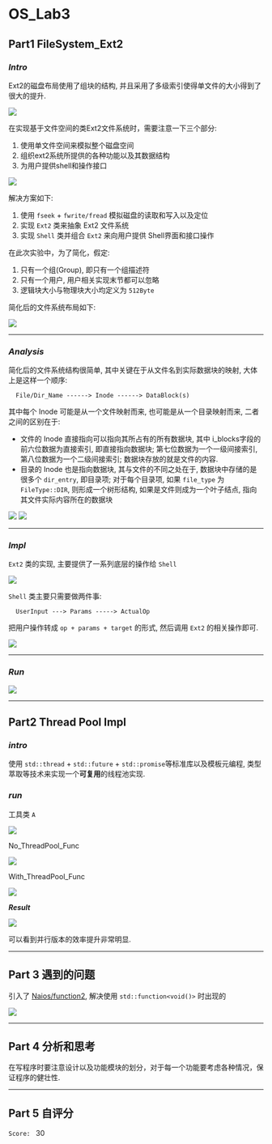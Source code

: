 # OS_Lab3

## Part1 FileSystem_Ext2

### ***Intro***

Ext2的磁盘布局使用了组块的结构, 并且采用了多级索引使得单文件的大小得到了很大的提升.

<img src="./images/fs/ext2.png">

在实现基于文件空间的类Ext2文件系统时，需要注意一下三个部分:

1. 使用单文件空间来模拟整个磁盘空间
2. 组织ext2系统所提供的各种功能以及其数据结构
3. 为用户提供shell和操作接口

<img src="./images/fs/str.png">

<br/>

解决方案如下:

1. 使用 `fseek` + `fwrite/fread` 模拟磁盘的读取和写入以及定位
2. 实现 `Ext2` 类来抽象 Ext2 文件系统
3. 实现 `Shell` 类并组合 `Ext2` 来向用户提供 Shell界面和接口操作

在此次实验中，为了简化，假定:

1. 只有一个组(Group), 即只有一个组描述符
2. 只有一个用户, 用户相关实现末节都可以忽略
3. 逻辑块大小与物理块大小均定义为 `512Byte`

简化后的文件系统布局如下:

<img src="./images/fs/loc.png">

<br/>

---

### ***Analysis***

简化后的文件系统结构很简单, 其中关键在于从文件名到实际数据块的映射, 大体上是这样一个顺序:

```shell
  File/Dir_Name ------> Inode ------> DataBlock(s)
```

其中每个 Inode 可能是从一个文件映射而来, 也可能是从一个目录映射而来, 二者之间的区别在于:

* 文件的 Inode 直接指向可以指向其所占有的所有数据块, 其中 i_blocks字段的前六位数据为直接索引, 即直接指向数据块; 第七位数据为一个一级间接索引, 第八位数据为一个二级间接索引; 数据块存放的就是文件的内容.
* 目录的 Inode 也是指向数据块, 其与文件的不同之处在于, 数据块中存储的是很多个 `dir_entry`, 即目录项; 对于每个目录项, 如果 `file_type` 为 `FileType::DIR`, 则形成一个树形结构, 如果是文件则成为一个叶子结点, 指向其文件实际内容所在的数据块

<img src="./images/fs/entry.png">

<img src="./images/fs/inode.png">

---

### ***Impl***

`Ext2` 类的实现, 主要提供了一系列底层的操作给 `Shell`

<img src="./images/fs/impl0.png">

`Shell` 类主要只需要做两件事:
```shell
  UserInput ---> Params -----> ActualOp
```
把用户操作转成 `op + params + target` 的形式, 然后调用 `Ext2` 的相关操作即可.

<img src="./images/fs/impl1.png">

---

### ***Run***

<img src="./images/fs/run.png">

---

## Part2 Thread Pool Impl

### ***intro***

使用 `std::thread` + `std::future` + `std::promise`等标准库以及模板元编程, 类型萃取等技术来实现一个**可复用**的线程池实现.

### ***run***

工具类 `A`

<img src="./images/ctp/a.png">

No_ThreadPool_Func

<img src="./images/ctp/0.png">

With_ThreadPool_Func

<img src="./images/ctp/1.png">

***Result***

<img src="./images/ctp/res0.png">

可以看到并行版本的效率提升非常明显.

---

## Part 3 遇到的问题

引入了 [Naios/function2](https://github.com/Naios/function2), 解决使用 `std::function<void()>` 时出现的

<img src="./images/ctp/err.png">

---

## Part 4 分析和思考

在写程序时要注意设计以及功能模块的划分，对于每一个功能要考虑各种情况，保证程序的健壮性.

---

## Part 5 自评分

`Score: ` $30$

